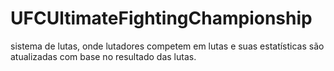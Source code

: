 # UFCUltimateFightingChampionship
 sistema de lutas, onde lutadores competem em lutas e suas estatísticas são atualizadas com base no resultado das lutas.
